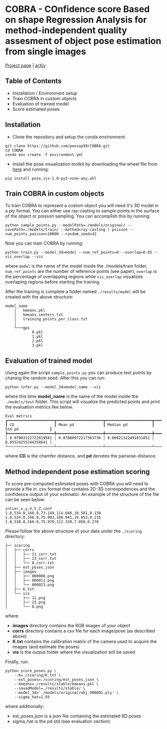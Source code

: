 # COBRA - COnfidence score Based on shape Regression Analysis for method-independent quality assesment of object pose estimation from single images

[Project page](link) | [arXiv](link)

<!--Add overview image here -->

## Table of Contents

- Installation / Environment setup
- Train COBRA in custom objects
- Evaluation of trained model
- Score estimated poses

## Installation

- Clone the repository and setup the conda environment:
```
git clone https://github.com/pansap99/COBRA.git
cd COBRA
conda env create -f environment.yml
```
- Install the pose visualization toolkit by downloading the wheel file from [here](https://drive.google.com/drive/folders/19X0lsvH_9Kp5oYSjGAocoAWplpY4zkB5?usp=sharing) and running:

```
pip install pose_vis-1.0-py3-none-any.whl
```



## Train COBRA in custom objects

To train COBRA to represent a custom object you will need it's 3D model in a ply format. You can either use ray-casting to sample points in the surface of the object or poisson sampling. You can accomplish this by running:

```
python sample_points.py --modelPath=./models/original/ --savePath=./models/train/ --method=ray-casting | poisson --num_points_poisson=10000 --random_seed=42
```

Now you can train COBRA by running:

```
python train.py --model_3d=model --num_ref_points=8 --overlap=0.05 --vis_overlap --vis
```

where ```model``` is the name of the model inside the ./models/train folder, ```num_ref_points``` are the number of reference points (see paper), ```overlap``` is the percentage of overlapping regions while ```vis_overlap``` visualizes overlaping regions before starting the training.

After the training is complete a folder named ```./results/model``` will be created with the above structure:

```
model_name
    │   kmeans.pkl
    │   kmeans_centers.txt
    │   training_points_per_class.txt
    │
    └───gps
            0.pkl
            1.pkl
            2.pkl
            3.pkl
```

## Evaluation of trained model

Using again the script ```sample_points.py``` you can produce test points by chaning the random seed.
After this you can run:

```
python infer.py --model_3d=model_name --vis
```
where this time **model_name** is the name of the model inside the ```./models/test``` folder. This script will visualize the predicted points and print the evaluation metrics like below.

```
Eval metrics
┏━━━━━━━━━━━━━━━━━━━━━┳━━━━━━━━━━━━━━━━━━━━━┳━━━━━━━━━━━━━━━━━━━━━┳━━━━━━━━━━━━━━━━━━━━━┓
┃ CD                  ┃ Mean pd             ┃ Median pd           ┃ Std pd              ┃
┡━━━━━━━━━━━━━━━━━━━━━╇━━━━━━━━━━━━━━━━━━━━━╇━━━━━━━━━━━━━━━━━━━━━╇━━━━━━━━━━━━━━━━━━━━━┩
│ 0.07903112722019581 │ 0.07888972217363736 │ 0.06921322491031852 │ 0.05524255244358641 │
└─────────────────────┴─────────────────────┴─────────────────────┴─────────────────────┘
```
where **CD** is the chamfer distance, and **pd** denotes the pairwise-distance.

## Method independent pose estimation scoring

To score pre-computed estimated poses with COBRA you will need to provide a file in .csv format that contains 2D-3D correspodences and the confidence output of your estimator. An example of the structure of the file can be seen below:

```
inlier,x,y,X,Y,Z,conf
1.0,534.0,166.0,73.149,114.048,10.581,0.138
1.0,534.0,166.0,75.803,108.941,19.653,0.235
1.0,538.0,166.0,75.970,112.339,7.050,0.278
```

Please follow the above structure of your data under the ```./scoring``` directory:

```
├── scoring
│   ├── corrs
│   │   ├── 11_corr.txt
│   │   ├── 23_corr.txt
│   │   └── 8_corr.txt
│   ├── est_poses.json
│   ├── images
│   │   ├── 000008.png
│   │   ├── 000011.png
│   │   └── 000023.png
│   ├── K.txt
│   └── vis
│       ├── 11.png
│       ├── 23.png
│       └── 8.png

```
where:
- **images** directory contains the RGB images of your object
- **corrs** directory contains a csv file for each image/pose (as described above)
- **K.txt** contains the calibration matrix of the camera used to acquire the images (and estimate the poses)
- **vis** is the output folder where the visualization will be saved

Finally, run:
```
python score_poses.py \                                                                     
    --K=./scoring/K.txt \
    --est_poses=./scoring/est_poses.json \
    --kmeans=./results/stable/kmeans.pkl \
    --savedModel=./results/stable/ \
    --model_3d='./models/original/obj_000001.ply' \
    --sigma_hat=1.93
```
where additionally:
- est_poses.json is a json file containing the estimated 6D poses
- sigma_hat is the pd std (see evaluation section)






